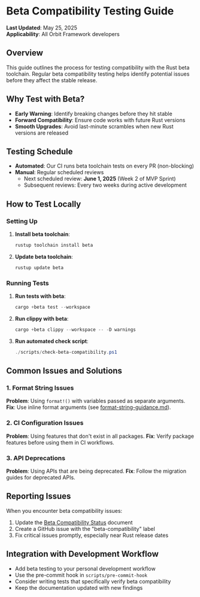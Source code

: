 # Beta Compatibility Testing Guide

**Last Updated**: May 25, 2025  
**Applicability**: All Orbit Framework developers

## Overview

This guide outlines the process for testing compatibility with the Rust beta toolchain. Regular beta compatibility testing helps identify potential issues before they affect the stable release.

## Why Test with Beta?

- **Early Warning**: Identify breaking changes before they hit stable
- **Forward Compatibility**: Ensure code works with future Rust versions
- **Smooth Upgrades**: Avoid last-minute scrambles when new Rust versions are released

## Testing Schedule

- **Automated**: Our CI runs beta toolchain tests on every PR (non-blocking)
- **Manual**: Regular scheduled reviews
  - Next scheduled review: **June 1, 2025** (Week 2 of MVP Sprint)
  - Subsequent reviews: Every two weeks during active development

## How to Test Locally

### Setting Up

1. **Install beta toolchain**:
   ```powershell
   rustup toolchain install beta
   ```

2. **Update beta toolchain**:
   ```powershell
   rustup update beta
   ```

### Running Tests

1. **Run tests with beta**:
   ```powershell
   cargo +beta test --workspace
   ```

2. **Run clippy with beta**:
   ```powershell
   cargo +beta clippy --workspace -- -D warnings
   ```

3. **Run automated check script**:
   ```powershell
   ./scripts/check-beta-compatibility.ps1
   ```

## Common Issues and Solutions

### 1. Format String Issues

**Problem**: Using `format!()` with variables passed as separate arguments.
**Fix**: Use inline format arguments (see [format-string-guidance.md](./format-string-guidance.md)).

### 2. CI Configuration Issues

**Problem**: Using features that don't exist in all packages.
**Fix**: Verify package features before using them in CI workflows.

### 3. API Deprecations

**Problem**: Using APIs that are being deprecated.
**Fix**: Follow the migration guides for deprecated APIs.

## Reporting Issues

When you encounter beta compatibility issues:

1. Update the [Beta Compatibility Status](./beta-compatibility-status.md) document
2. Create a GitHub issue with the "beta-compatibility" label
3. Fix critical issues promptly, especially near Rust release dates

## Integration with Development Workflow

- Add beta testing to your personal development workflow
- Use the pre-commit hook in `scripts/pre-commit-hook`
- Consider writing tests that specifically verify beta compatibility
- Keep the documentation updated with new findings
